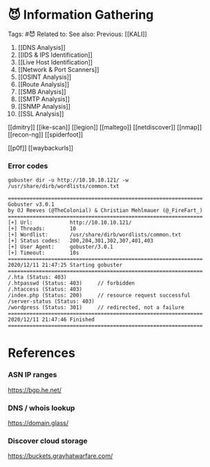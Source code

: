 # 😈 Information Gathering

Tags: #😈
Related to: 
See also: 
Previous: [[KALI]]

1. [[DNS Analysis]]
2. [[IDS & IPS Identification]]
3. [[Live Host Identification]]
4. [[Network & Port Scanners]]
5. [[OSINT Analysis]]
6. [[Route Analysis]]
7. [[SMB Analysis]]
8. [[SMTP Analysis]]
9. [[SNMP Analysis]]
10. [[SSL Analysis]]

[[dmitry]]
[[ike-scan]]
[[legion]]
[[maltego]]
[[netdiscover]]
[[nmap]]
[[recon-ng]]
[[spiderfoot]]

[[p0f]]
[[waybackurls]]

### Error codes

	gobuster dir -u http://10.10.10.121/ -w /usr/share/dirb/wordlists/common.txt

```text
===============================================================
Gobuster v3.0.1
by OJ Reeves (@TheColonial) & Christian Mehlmauer (@_FireFart_)
===============================================================
[+] Url:            http://10.10.10.121/
[+] Threads:        10
[+] Wordlist:       /usr/share/dirb/wordlists/common.txt
[+] Status codes:   200,204,301,302,307,401,403
[+] User Agent:     gobuster/3.0.1
[+] Timeout:        10s
===============================================================
2020/12/11 21:47:25 Starting gobuster
===============================================================
/.hta (Status: 403)
/.htpasswd (Status: 403)     // forbidden
/.htaccess (Status: 403)
/index.php (Status: 200)     // resource request successful
/server-status (Status: 403)
/wordpress (Status: 301)     // redirected, not a failure
===============================================================
2020/12/11 21:47:46 Finished
===============================================================
```

# References

### ASN IP ranges

https://bgp.he.net/

### DNS / whois lookup

https://domain.glass/

### Discover cloud storage

https://buckets.grayhatwarfare.com/